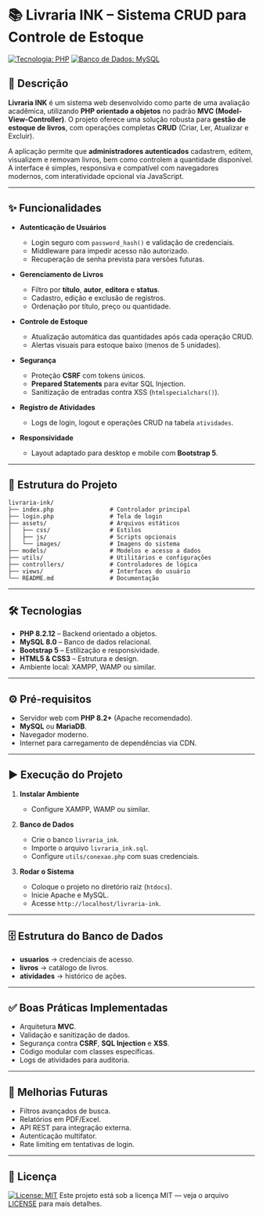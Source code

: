 # 📚 Livraria INK – Sistema CRUD para Controle de Estoque

[![Tecnologia: PHP](https://img.shields.io/badge/PHP-8.2-blueviolet?logo=php)](https://www.php.net/)
[![Banco de Dados: MySQL](https://img.shields.io/badge/MySQL-8.0-orange?logo=mysql)](https://www.mysql.com/)

## 📖 Descrição

**Livraria INK** é um sistema web desenvolvido como parte de uma avaliação acadêmica, utilizando **PHP orientado a objetos** no padrão **MVC (Model-View-Controller)**.
O projeto oferece uma solução robusta para **gestão de estoque de livros**, com operações completas **CRUD** (Criar, Ler, Atualizar e Excluir).

A aplicação permite que **administradores autenticados** cadastrem, editem, visualizem e removam livros, bem como controlem a quantidade disponível.
A interface é simples, responsiva e compatível com navegadores modernos, com interatividade opcional via JavaScript.

---

## ✨ Funcionalidades

- **Autenticação de Usuários**

  - Login seguro com `password_hash()` e validação de credenciais.
  - Middleware para impedir acesso não autorizado.
  - Recuperação de senha prevista para versões futuras.

- **Gerenciamento de Livros**

  - Filtro por **título**, **autor**, **editora** e **status**.
  - Cadastro, edição e exclusão de registros.
  - Ordenação por título, preço ou quantidade.

- **Controle de Estoque**

  - Atualização automática das quantidades após cada operação CRUD.
  - Alertas visuais para estoque baixo (menos de 5 unidades).

- **Segurança**

  - Proteção **CSRF** com tokens únicos.
  - **Prepared Statements** para evitar SQL Injection.
  - Sanitização de entradas contra XSS (`htmlspecialchars()`).

- **Registro de Atividades**

  - Logs de login, logout e operações CRUD na tabela `atividades`.

- **Responsividade**

  - Layout adaptado para desktop e mobile com **Bootstrap 5**.

---

## 📂 Estrutura do Projeto

```
livraria-ink/
├── index.php                # Controlador principal
├── login.php                # Tela de login
├── assets/                  # Arquivos estáticos
│   ├── css/                 # Estilos
│   ├── js/                  # Scripts opcionais
│   └── images/              # Imagens do sistema
├── models/                  # Modelos e acesso a dados
├── utils/                   # Utilitários e configurações
├── controllers/             # Controladores de lógica
├── views/                   # Interfaces do usuário
└── README.md                # Documentação
```

---

## 🛠 Tecnologias

- **PHP 8.2.12** – Backend orientado a objetos.
- **MySQL 8.0** – Banco de dados relacional.
- **Bootstrap 5** – Estilização e responsividade.
- **HTML5 & CSS3** – Estrutura e design.
- Ambiente local: XAMPP, WAMP ou similar.

---

## ⚙️ Pré-requisitos

- Servidor web com **PHP 8.2+** (Apache recomendado).
- **MySQL** ou **MariaDB**.
- Navegador moderno.
- Internet para carregamento de dependências via CDN.

---

## ▶️ Execução do Projeto

1. **Instalar Ambiente**

   - Configure XAMPP, WAMP ou similar.

2. **Banco de Dados**

   - Crie o banco `livraria_ink`.
   - Importe o arquivo `livraria_ink.sql`.
   - Configure `utils/conexao.php` com suas credenciais.

3. **Rodar o Sistema**

   - Coloque o projeto no diretório raiz (`htdocs`).
   - Inicie Apache e MySQL.
   - Acesse `http://localhost/livraria-ink`.

---

## 🗄 Estrutura do Banco de Dados

- **usuarios** → credenciais de acesso.
- **livros** → catálogo de livros.
- **atividades** → histórico de ações.

---

## ✅ Boas Práticas Implementadas

- Arquitetura **MVC**.
- Validação e sanitização de dados.
- Segurança contra **CSRF**, **SQL Injection** e **XSS**.
- Código modular com classes específicas.
- Logs de atividades para auditoria.

---

## 🚀 Melhorias Futuras

- Filtros avançados de busca.
- Relatórios em PDF/Excel.
- API REST para integração externa.
- Autenticação multifator.
- Rate limiting em tentativas de login.

---

## 📜 Licença

[![License: MIT](https://img.shields.io/badge/License-MIT-yellow.svg)](https://opensource.org/licenses/MIT)
Este projeto está sob a licença MIT — veja o arquivo [LICENSE](./LICENSE) para mais detalhes.
